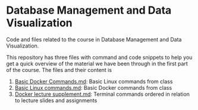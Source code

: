 # Database Management and Data Visualization
Code and files related to the course in Database Management and Data Visualization.

This repository has three files with command and code snippets to help you get a quick overview of the material we have been through in the first part of the course. The files and their content is

1. [Basic Docker Commands.md](Basic%20Docker%20Commands.md): Basic Linux commands from class
2. [Basic Linux commands.md](Basic%20Linux%20commands.md): Basic Docker commands from class
3. [Docker lecture supplement.md](Docker%20lecture%20supplement.md): Terminal commands ordered in relation to lecture slides and assignments
